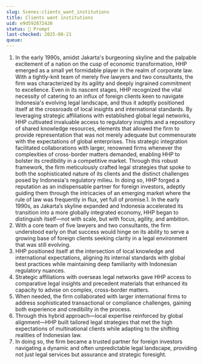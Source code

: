 ```yaml
---
slug: Scenes:clients_want_institutions
title: Clients want institutions
uid: e9d592872420
status: 💬 Prompt
last-checked: 2025-08-21
queue:
---
```

1. In the early 1990s, amidst Jakarta's burgeoning skyline and the palpable excitement of a nation on the cusp of economic transformation, HHP emerged as a small yet formidable player in the realm of corporate law. With a tightly-knit team of merely five lawyers and two consultants, the firm was characterized by its agility and deeply ingrained commitment to excellence. Even in its nascent stages, HHP recognized the vital necessity of catering to an influx of foreign clients keen to navigate Indonesia's evolving legal landscape, and thus it adeptly positioned itself at the crossroads of local insights and international standards. By leveraging strategic affiliations with established global legal networks, HHP cultivated invaluable access to regulatory insights and a repository of shared knowledge resources, elements that allowed the firm to provide representation that was not merely adequate but commensurate with the expectations of global enterprises. This strategic integration facilitated collaborations with larger, renowned firms whenever the complexities of cross-border matters demanded, enabling HHP to bolster its credibility in a competitive market. Through this robust framework, the firm meticulously crafted legal strategies that spoke to both the sophisticated nature of its clients and the distinct challenges posed by Indonesia's regulatory milieu. In doing so, HHP forged a reputation as an indispensable partner for foreign investors, adeptly guiding them through the intricacies of an emerging market where the rule of law was frequently in flux, yet full of promise.1. In the early 1990s, as Jakarta’s skyline expanded and Indonesia accelerated its transition into a more globally integrated economy, HHP began to distinguish itself—not with scale, but with focus, agility, and ambition.
2. With a core team of five lawyers and two consultants, the firm understood early on that success would hinge on its ability to serve a growing base of foreign clients seeking clarity in a legal environment that was still evolving.
3. HHP positioned itself at the intersection of local knowledge and international expectations, aligning its internal standards with global best practices while maintaining deep familiarity with Indonesian regulatory nuances.
4. Strategic affiliations with overseas legal networks gave HHP access to comparative legal insights and precedent materials that enhanced its capacity to advise on complex, cross-border matters.
5. When needed, the firm collaborated with larger international firms to address sophisticated transactional or compliance challenges, gaining both experience and credibility in the process.
6. Through this hybrid approach—local expertise reinforced by global alignment—HHP built tailored legal strategies that met the high expectations of multinational clients while adapting to the shifting realities of Indonesian law.
7. In doing so, the firm became a trusted partner for foreign investors navigating a dynamic and often unpredictable legal landscape, providing not just legal services but assurance and strategic foresight.

